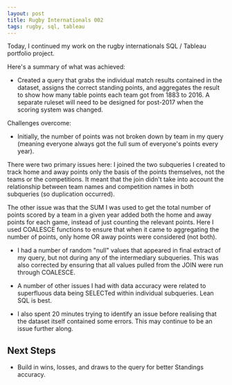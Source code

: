 ```yaml
---
layout: post
title: Rugby Internationals 002
tags: rugby, sql, tableau
---
```


Today, I continued my work on the rugby internationals SQL / Tableau portfolio project.

Here's a summary of what was achieved:
* Created a query that grabs the individual match results contained in the dataset, assigns the correct standing points, and aggregates the result to show how many table points each team got from 1883 to 2016. A separate ruleset will need to be designed for post-2017 when the scoring system was changed.

Challenges overcome:
* Initially, the number of points was not broken down by team in my query (meaning everyone always got the full sum of everyone's points every year). 

There were two primary issues here: I joined the two subqueries I created to track home and away points only the basis of the points themselves, not the teams or the competitions. It meant that the join didn't take into account the relationship between team names and competition names in both subqueries (so duplication occurred).

The other issue was that the SUM I was used to get the total number of points scored by a team in a given year added both the home and away points for each game, instead of just counting the relevant points. Here I used COALESCE functions to ensure that when it came to aggregating the number of points, only home OR away points were considered (not both).

* I had a number of random "null" values that appeared in final extract of my query, but not during any of the intermediary subqueries. This was also corrected by ensuring that all values pulled from the JOIN were run through COALESCE.

* A number of other issues I had with data accuracy were related to superfluous data being SELECTed within individual subqueries. Lean SQL is best.

* I also spent 20 minutes trying to identify an issue before realising that the dataset itself contained some errors. This may continue to be an issue further along.

## Next Steps

* Build in wins, losses, and draws to the query for better Standings accuracy.
